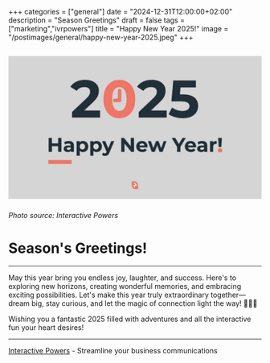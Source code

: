 +++
categories = ["general"]
date = "2024-12-31T12:00:00+02:00"
description = "Season Greetings"
draft = false
tags = ["marketing","ivrpowers"]
title = "Happy New Year 2025!"
image = "/postimages/general/happy-new-year-2025.jpeg"
+++

![Interactive Powers](/postimages/general/happy-new-year-2025.jpeg)
---------
###### Photo source: Interactive Powers

# Season's Greetings!
---

May this year bring you endless joy, laughter, and success. Here's to exploring new horizons, creating wonderful memories, and embracing exciting possibilities. Let's make this year truly extraordinary together—dream big, stay curious, and let the magic of connection light the way! 💫🍾🥂

Wishing you a fantastic 2025 filled with adventures and all the interactive fun your heart desires!

---
[Interactive Powers](http://www.ivrpowers.com/) - Streamline your business communications
